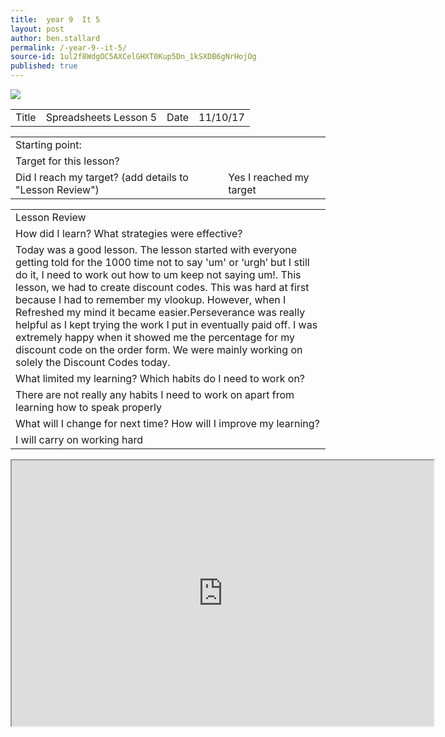 ```yaml
---
title:  year 9  It 5
layout: post
author: ben.stallard
permalink: /-year-9--it-5/
source-id: 1ul2f8WdgOC5AXCelGHXT0Kup5Dn_1kSXDB6gNrHojOg
published: true
---
```

<img src="https://github.com/benstallard/benstallard.github.io/blob/master/images/spreadsheets.jpg?raw=true">
<table>
  <tr>
    <td>Title</td>
    <td>Spreadsheets Lesson 5</td>
    <td>Date</td>
    <td>11/10/17</td>
  </tr>
</table>


<table>
  <tr>
    <td>Starting point:</td>
    <td></td>
  </tr>
  <tr>
    <td>Target for this lesson?</td>
    <td></td>
  </tr>
  <tr>
    <td>Did I reach my target? 
(add details to "Lesson Review")</td>
    <td> Yes I reached my target</td>
  </tr>
</table>


<table>
  <tr>
    <td>Lesson Review</td>
  </tr>
  <tr>
    <td>How did I learn? What strategies were effective? </td>
  </tr>
  <tr>
    <td>Today was a good lesson. The lesson started with everyone getting told for the 1000 time not to say 'um' or ‘urgh’ but I still do it, I need to work out how to um keep not saying um!. This lesson, we had to create discount codes. This was hard at first because I had to remember my vlookup. However, when I Refreshed my mind it became easier.Perseverance was really helpful as I kept trying the work I put in eventually paid off. I was extremely happy when it showed me the percentage for my discount code on the order form. We were mainly working on solely the Discount Codes today. </td>
  </tr>
  <tr>
    <td>What limited my learning? Which habits do I need to work on? </td>
  </tr>
  <tr>
    <td>There are not really any habits I need to work on apart from learning how to speak properly</td>
  </tr>
  <tr>
    <td>What will I change for next time? How will I improve my learning?</td>
  </tr>
  <tr>
    <td>I will carry on working hard</td>
  </tr>
</table>
<iframe src="https://docs.google.com/spreadsheets/d/e/2PACX-1vRBf8E9ds66vOofqllhaQhO72J6wkTOLu3yOrO9oG2S_7QYCixVGWUQ-_dS2k-cl28QVCVztsi8wzNl/pubhtml?widget=true&headers=false" height="425" width="675"></iframe>  




